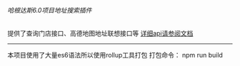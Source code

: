 ###### 哈根达斯6.0项目地址搜索插件
提供了查询门店接口、高德地图地址联想接口等
[详细api请参阅文档](https://github.com/747969780/cd-haagendazs-api/blob/master/doc.md)

* * *
本项目使用了大量es6语法所以使用rollup工具打包
打包命令： npm run build
